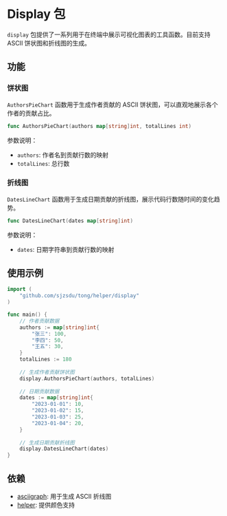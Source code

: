 # Display 包

`display` 包提供了一系列用于在终端中展示可视化图表的工具函数。目前支持 ASCII 饼状图和折线图的生成。

## 功能

### 饼状图

`AuthorsPieChart` 函数用于生成作者贡献的 ASCII 饼状图，可以直观地展示各个作者的贡献占比。

```go
func AuthorsPieChart(authors map[string]int, totalLines int)
```

参数说明：
- `authors`: 作者名到贡献行数的映射
- `totalLines`: 总行数

### 折线图

`DatesLineChart` 函数用于生成日期贡献的折线图，展示代码行数随时间的变化趋势。

```go
func DatesLineChart(dates map[string]int)
```

参数说明：
- `dates`: 日期字符串到贡献行数的映射

## 使用示例

```go
import (
    "github.com/sjzsdu/tong/helper/display"
)

func main() {
    // 作者贡献数据
    authors := map[string]int{
        "张三": 100,
        "李四": 50,
        "王五": 30,
    }
    totalLines := 180
    
    // 生成作者贡献饼状图
    display.AuthorsPieChart(authors, totalLines)
    
    // 日期贡献数据
    dates := map[string]int{
        "2023-01-01": 10,
        "2023-01-02": 15,
        "2023-01-03": 25,
        "2023-01-04": 20,
    }
    
    // 生成日期贡献折线图
    display.DatesLineChart(dates)
}
```

## 依赖

- [asciigraph](https://github.com/guptarohit/asciigraph): 用于生成 ASCII 折线图
- [helper](https://github.com/sjzsdu/tong/helper): 提供颜色支持